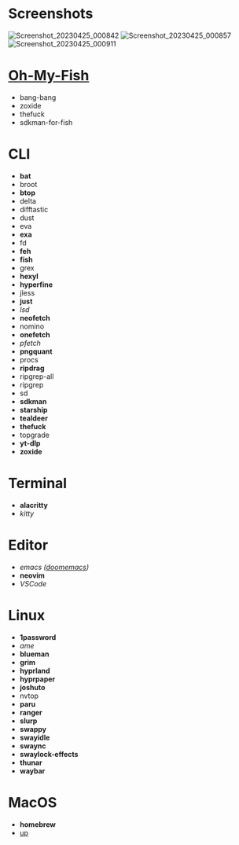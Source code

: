 # Screenshots
![Screenshot_20230425_000842](https://user-images.githubusercontent.com/43118299/234127394-7746e114-d04d-4a8d-b3f9-5cf9f4cff0c8.png)
![Screenshot_20230425_000857](https://user-images.githubusercontent.com/43118299/234127442-b0e47585-105c-4d0e-9aeb-096eed626ab0.png)
![Screenshot_20230425_000911](https://user-images.githubusercontent.com/43118299/234127514-eed1302d-d7fb-425f-b729-076a80332f89.png)


# [Oh-My-Fish](https://github.com/oh-my-fish/oh-my-fish)

- bang-bang
- zoxide
- thefuck
- sdkman-for-fish

# CLI

- **bat**
- broot
- **btop**
- delta
- difftastic
- dust
- eva
- **exa**
- fd
- **feh**
- **fish**
- grex
- **hexyl**
- **hyperfine**
- jless
- **just**
- *lsd*
- **neofetch**
- nomino
- **onefetch**
- *pfetch*
- **pngquant**
- procs
- **ripdrag**
- ripgrep-all
- ripgrep
- sd
- **sdkman**
- **starship**
- **tealdeer**
- **thefuck**
- topgrade
- **yt-dlp**
- **zoxide**

# Terminal

- **alacritty**
- *kitty*

# Editor

- *emacs ([doomemacs](https://github.com/doomemacs/doomemacs))*
- **neovim**
- *VSCode*

# Linux

- **1password**
- *ame*
- **blueman**
- **grim**
- **hyprland**
- **hyprpaper**
- **joshuto**
- nvtop
- **paru**
- **ranger**
- **slurp**
- **swappy**
- **swayidle**
- **swaync**
- **swaylock-effects**
- **thunar**
- **waybar**

# MacOS

- **homebrew**
- [up](https://gist.github.com/mayel/c07bc0acb91824501d5bdbdc9eb7b33a)
